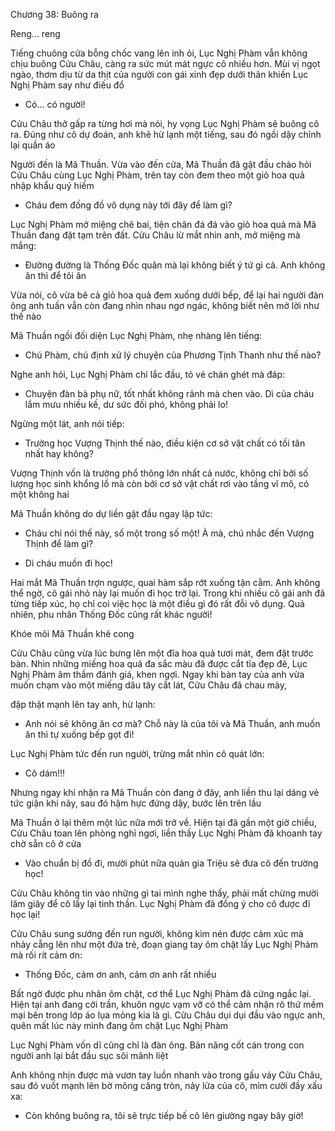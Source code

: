 




Chương 38: Buông ra

Reng... reng

Tiếng chuông cửa bỗng chốc vang lên inh ỏi, Lục Nghị Phàm vẫn không chịu buông Cửu Châu, càng ra sức mút mát ngực cô nhiều hơn. Mùi vị ngọt ngào, thơm dịu từ da thịt của người con gái xinh đẹp dưới thân khiến Lục Nghị Phàm say như điếu đổ

- Có... có người!

Cửu Châu thở gấp ra từng hơi mà nói, hy vọng Lục Nghị Phàm sẽ buông cô ra. Đúng như cô dự đoán, anh khẽ hừ lạnh một tiếng, sau đó ngồi dậy chỉnh lại quần áo

Người đến là Mã Thuần. Vừa vào đến cửa, Mã Thuần đã gật đầu chào hỏi Cửu Châu cùng Lục Nghị Phàm, trên tay còn đem theo một giỏ hoa quả nhập khẩu quý hiếm

- Cháu đem đống đồ vô dụng này tới đây để làm gì?

Lục Nghị Phàm mở miệng chê bai, tiện chân đá đá vào giỏ hoa quả mà Mã Thuần đang đặt tạm trên đất. Cửu Châu lừ mắt nhìn anh, mở miệng mà mắng:

- Đường đường là Thống Đốc quân mà lại không biết ý tứ gì cả. Anh không ăn thì để tôi ăn

Vừa nói, cô vừa bê cả giỏ hoa quả đem xuống dưới bếp, để lại hai người đàn ông anh tuấn vẫn còn đang nhìn nhau ngơ ngác, không biết nên mở lời như thế nào

Mã Thuần ngồi đối diện Lục Nghị Phàm, nhẹ nhàng lên tiếng:

- Chú Phàm, chú định xử lý chuyện của Phương Tịnh Thanh như thế nào?

Nghe anh hỏi, Lục Nghị Phàm chỉ lắc đầu, tỏ vẻ chán ghét mà đáp:

- Chuyện đàn bà phụ nữ, tốt nhất không rảnh mà chen vào. Dì của cháu lắm mưu nhiều kế, dư sức đối phó, không phải lo!

Ngừng một lát, anh nói tiếp:

- Trường học Vượng Thịnh thế nào, điều kiện cơ sở vật chất có tối tân nhất hay không?

Vượng Thịnh vốn là trường phổ thông lớn nhất cả nước, không chỉ bởi số lượng học sinh khổng lồ mà còn bởi cơ sở vật chất rơi vào tầng vĩ mô, có một không hai

Mã Thuần không do dự liền gật đầu ngay lập tức:

- Cháu chỉ nói thế này, số một trong số một! À mà, chú nhắc đến Vượng Thịnh để làm gì?

- Dì cháu muốn đi học!

Hai mắt Mã Thuần trợn ngược, quai hàm sắp rớt xuống tận cằm. Anh không thể ngờ, cô gái nhỏ này lại muốn đi học trở lại. Trong khi nhiều cô gái anh đã từng tiếp xúc, họ chỉ coi việc học là một điều gì đó rất đỗi vô dụng. Quả nhiên, phu nhân Thống Đốc cũng rất khác người!

Khóe môi Mã Thuần khẽ cong

Cửu Châu cũng vừa lúc bưng lên một đĩa hoa quả tươi mát, đem đặt trước bàn. Nhìn những miếng hoa quả đa sắc màu đã được cắt tỉa đẹp đẽ, Lục Nghị Phàm âm thầm đánh giá, khen ngợi. Ngay khi bàn tay của anh vừa muốn chạm vào một miếng dâu tây cắt lát, Cửu Châu đã chau mày,

đập thật mạnh lên tay anh, hừ lạnh:

- Anh nói sẽ không ăn cơ mà? Chỗ này là của tôi và Mã Thuần, anh muốn ăn thì tự xuống bếp gọt đi!

Lục Nghị Phàm tức đến run người, trừng mắt nhìn cô quát lớn:

- Cô dám!!!

Nhưng ngay khi nhận ra Mã Thuần còn đang ở đây, anh liền thu lại dáng vẻ tức giận khi nãy, sau đó hậm hực đứng dậy, bước lên trên lầu

Mã Thuần ở lại thêm một lúc nữa mới trở về. Hiện tại đã gần một giờ chiều, Cửu Châu toan lên phòng nghỉ ngơi, liền thấy Lục Nghị Phàm đã khoanh tay chờ sẵn cô ở cửa

- Vào chuẩn bị đồ đi, mười phút nữa quản gia Triệu sẽ đưa cô đến trường học!

Cửu Châu không tin vào những gì tai mình nghe thấy, phải mất chừng mười lăm giây để cô lấy lại tinh thần. Lục Nghị Phàm đã đồng ý cho cô được đi học lại!

Cửu Châu sung sướng đến run người, không kìm nén được cảm xúc mà nhảy cẫng lên như một đứa trẻ, đoạn giang tay ôm chặt lấy Lục Nghị Phàm mà rối rít cảm ơn:

- Thống Đốc, cảm ơn anh, cảm ơn anh rất nhiều

Bất ngờ được phu nhân ôm chặt, cơ thể Lục Nghị Phàm đã cứng ngắc lại. Hiện tại anh đang cởi trần, khuôn ngực vạm vỡ có thể cảm nhận rõ thứ mềm mại bên trong lớp áo lụa mỏng kia là gì. Cửu Châu dụi dụi đầu vào ngực anh, quên mất lúc này mình đang ôm chặt Lục Nghị Phàm

Lục Nghị Phàm vốn dĩ cũng chỉ là đàn ông. Bản năng cốt cán trong con người anh lại bắt đầu sục sôi mãnh liệt

Anh không nhịn được mà vươn tay luồn nhanh vào trong gấu váy Cửu Châu, sau đó vuốt mạnh lên bờ mông căng tròn, nảy lửa của cô, mỉm cười đầy xấu xa:

- Còn không buông ra, tôi sẽ trực tiếp bế cô lên giường ngay bây giờ!




